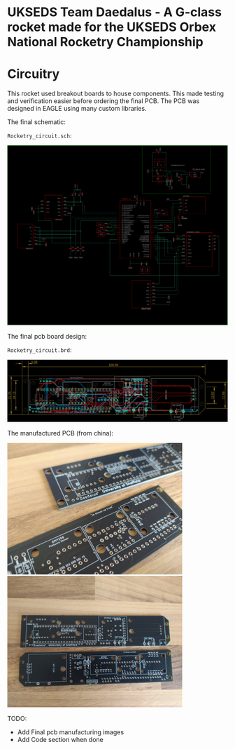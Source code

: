 # UKSEDS Team Daedalus - A G-class rocket made for the UKSEDS Orbex National Rocketry Championship

# Circuitry
This rocket used breakout boards to house components. This made testing and verification easier before ordering the final PCB. The PCB was designed in EAGLE using many custom libraries. 

The final schematic:

`Rocketry_circuit.sch`:

<img src = https://github.com/robosam2003/UKSEDS_Daedalus/blob/main/resources/schProduction.png >


The final pcb board design:

`Rocketry_circuit.brd`:

<img src = https://github.com/robosam2003/UKSEDS_Daedalus/blob/main/resources/brdProduction.png>


The manufactured PCB (from china):   

<img src = https://github.com/robosam2003/UKSEDS_Daedalus/blob/main/resources/nakedBoard1.jpg width = 400> <img src = https://github.com/robosam2003/UKSEDS_Daedalus/blob/main/resources/nakedBoard2.jpg width = 400>

TODO: 
- Add Final pcb manufacturing images
- Add Code section when done 
